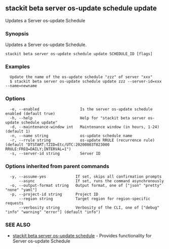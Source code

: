 ## stackit beta server os-update schedule update

Updates a Server os-update Schedule

### Synopsis

Updates a Server os-update Schedule.

```
stackit beta server os-update schedule update SCHEDULE_ID [flags]
```

### Examples

```
  Update the name of the os-update schedule "zzz" of server "xxx"
  $ stackit beta server os-update schedule update zzz --server-id=xxx --name=newname
```

### Options

```
  -e, --enabled                  Is the server os-update schedule enabled (default true)
  -h, --help                     Help for "stackit beta server os-update schedule update"
  -d, --maintenance-window int   Maintenance window (in hours, 1-24) (default 1)
  -n, --name string              os-update schedule name
  -r, --rrule string             os-update RRULE (recurrence rule) (default "DTSTART;TZID=Etc/UTC:20200803T023000 RRULE:FREQ=DAILY;INTERVAL=1")
  -s, --server-id string         Server ID
```

### Options inherited from parent commands

```
  -y, --assume-yes             If set, skips all confirmation prompts
      --async                  If set, runs the command asynchronously
  -o, --output-format string   Output format, one of ["json" "pretty" "none" "yaml"]
  -p, --project-id string      Project ID
      --region string          Target region for region-specific requests
      --verbosity string       Verbosity of the CLI, one of ["debug" "info" "warning" "error"] (default "info")
```

### SEE ALSO

* [stackit beta server os-update schedule](./stackit_beta_server_os-update_schedule.md)	 - Provides functionality for Server os-update Schedule

